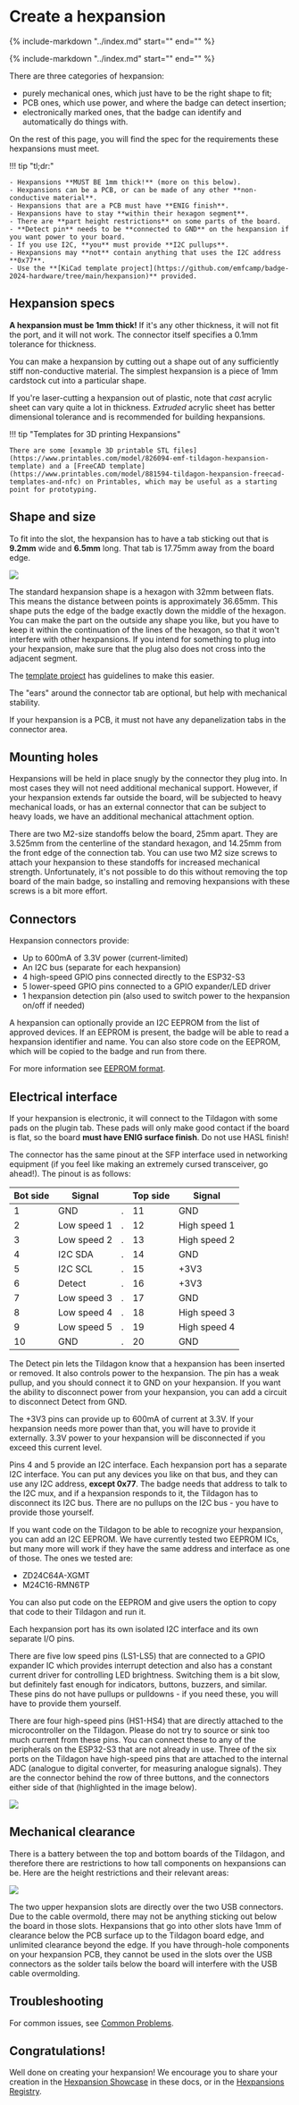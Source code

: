 # Create a hexpansion

{%
   include-markdown "../index.md"
   start="<!--hexpansions-definition-start-->"
   end="<!--hexpansions-definition-end-->"
%}

<div class="scroll-container">
{%
   include-markdown "../index.md"
   start="<!--hexpansions-start-->"
   end="<!--hexpansions-end-->"
%}
</div>

There are three categories of hexpansion:

- purely mechanical ones, which just have to be the right shape to fit;
- PCB ones, which use power, and where the badge can detect insertion;
- electronically marked ones, that the badge can identify and automatically do things with.

On the rest of this page, you will find the spec for the requirements these hexpansions must meet.

!!! tip "tl;dr:"

    - Hexpansions **MUST BE 1mm thick!** (more on this below).
    - Hexpansions can be a PCB, or can be made of any other **non-conductive material**.
    - Hexpansions that are a PCB must have **ENIG finish**.
    - Hexpansions have to stay **within their hexagon segment**.
    - There are **part height restrictions** on some parts of the board.
    - **Detect pin** needs to be **connected to GND** on the hexpansion if you want power to your board.
    - If you use I2C, **you** must provide **I2C pullups**.
    - Hexpansions may **not** contain anything that uses the I2C address **0x77**.
    - Use the **[KiCad template project](https://github.com/emfcamp/badge-2024-hardware/tree/main/hexpansion)** provided.

## Hexpansion specs

**A hexpansion must be 1mm thick!** If it's any other thickness, it will not fit the port, and it will not work. The connector itself specifies a 0.1mm tolerance for thickness.

You can make a hexpansion by cutting out a shape out of any sufficiently stiff non-conductive material. The simplest hexpansion is a piece of 1mm cardstock cut into a particular shape.

If you're laser-cutting a hexpansion out of plastic, note that _cast_ acrylic sheet can vary quite a lot in thickness. _Extruded_ acrylic sheet has better dimensional tolerance and is recommended for building hexpansions.

!!! tip "Templates for 3D printing Hexpansions"

    There are some [example 3D printable STL files](https://www.printables.com/model/826094-emf-tildagon-hexpansion-template) and a [FreeCAD template](https://www.printables.com/model/881594-tildagon-hexpansion-freecad-templates-and-nfc) on Printables, which may be useful as a starting point for prototyping.

## Shape and size

To fit into the slot, the hexpansion has to have a tab sticking out that is **9.2mm** wide and **6.5mm** long. That tab is 17.75mm away from the board edge.

![](./b456ffb9-f5bf-4387-b8ec-fd9796ad957b.png)

The standard hexpansion shape is a hexagon with 32mm between flats. This means the distance between points is approximately 36.65mm. This shape puts the edge of the badge exactly down the middle of the hexagon. You can make the part on the outside any shape you like, but you have to keep it within the continuation of the lines of the hexagon, so that it won't interfere with other hexpansions. If you intend for something to plug into your hexpansion, make sure that the plug also does not cross into the adjacent segment.

The [template project](https://github.com/emfcamp/badge-2024-hardware/tree/main/hexpansion) has guidelines to make this easier.

The "ears" around the connector tab are optional, but help with mechanical stability.

If your hexpansion is a PCB, it must not have any depanelization tabs in the connector area.

## Mounting holes

Hexpansions will be held in place snugly by the connector they plug into. In most cases they will not need additional mechanical support. However, if your hexpansion extends far outside the board, will be subjected to heavy mechanical loads, or has an external connector that can be subject to heavy loads, we have an additional mechanical attachment option.

There are two M2-size standoffs below the board, 25mm apart. They are 3.525mm from the centerline of the standard hexagon, and 14.25mm from the front edge of the connection tab. You can use two M2 size screws to attach your hexpansion to these standoffs for increased mechanical strength. Unfortunately, it's not possible to do this without removing the top board of the main badge, so installing and removing hexpansions with these screws is a bit more effort.

## Connectors

Hexpansion connectors provide:

- Up to 600mA of 3.3V power (current-limited)
- An I2C bus (separate for each hexpansion)
- 4 high-speed GPIO pins connected directly to the ESP32-S3
- 5 lower-speed GPIO pins connected to a GPIO expander/LED driver
- 1 hexpansion detection pin (also used to switch power to the hexpansion on/off if needed)

A hexpansion can optionally provide an I2C EEPROM from the list of approved devices. If an EEPROM is present, the badge will be able to read a hexpansion identifier and name. You can also store code on the EEPROM, which will be copied to the badge and run from there.

For more information see [EEPROM format](./eeprom.md).

## Electrical interface

If your hexpansion is electronic, it will connect to the Tildagon with some pads on the plugin tab. These pads will only make good contact if the board is flat, so the board **must have ENIG surface finish**. Do not use HASL finish!

The connector has the same pinout at the SFP interface used in networking equipment (if you feel like making an extremely cursed transceiver, go ahead!). The pinout is as follows:

| Bot side | Signal      |     | Top side | Signal       |
| -------- | ----------- | --- | -------- | ------------ |
| 1        | GND         | .   | 11       | GND          |
| 2        | Low speed 1 | .   | 12       | High speed 1 |
| 3        | Low speed 2 | .   | 13       | High speed 2 |
| 4        | I2C SDA     | .   | 14       | GND          |
| 5        | I2C SCL     | .   | 15       | +3V3         |
| 6        | Detect      | .   | 16       | +3V3         |
| 7        | Low speed 3 | .   | 17       | GND          |
| 8        | Low speed 4 | .   | 18       | High speed 3 |
| 9        | Low speed 5 | .   | 19       | High speed 4 |
| 10       | GND         | .   | 20       | GND          |

The Detect pin lets the Tildagon know that a hexpansion has been inserted or removed. It also controls power to the hexpansion. The pin has a weak pullup, and you should connect it to GND on your hexpansion. If you want the ability to disconnect power from your hexpansion, you can add a circuit to disconnect Detect from GND.

The +3V3 pins can provide up to 600mA of current at 3.3V. If your hexpansion needs more power than that, you will have to provide it externally. 3.3V power to your hexpansion will be disconnected if you exceed this current level.

Pins 4 and 5 provide an I2C interface. Each hexpansion port has a separate I2C interface. You can put any devices you like on that bus, and they can use any I2C address, **except 0x77**. The badge needs that address to talk to the I2C mux, and if a hexpansion responds to it, the Tildagon has to disconnect its I2C bus. There are no pullups on the I2C bus - you have to provide those yourself.

If you want code on the Tildagon to be able to recognize your hexpansion, you can add an I2C EEPROM. We have currently tested two EEPROM ICs, but many more will work if they have the same address and interface as one of those. The ones we tested are:

- ZD24C64A-XGMT
- M24C16-RMN6TP

You can also put code on the EEPROM and give users the option to copy that code to their Tildagon and run it.

Each hexpansion port has its own isolated I2C interface and its own separate I/O pins.

There are five low speed pins (LS1-LS5) that are connected to a GPIO expander IC which provides interrupt detection and also has a constant current driver for controlling LED brightness. Switching them is a bit slow, but definitely fast enough for indicators, buttons, buzzers, and similar. These pins do not have pullups or pulldowns - if you need these, you will have to provide them yourself.

There are four high-speed pins (HS1-HS4) that are directly attached to the microcontroller on the Tildagon. Please do not try to source or sink too much current from these pins. You can connect these to any of the peripherals on the ESP32-S3 that are not already in use. Three of the six ports on the Tildagon have high-speed pins that are attached to the internal ADC (analogue to digital converter, for measuring analogue signals). They are the connector behind the row of three buttons, and the connectors either side of that (highlighted in the image below).

![](./df9d2843-4b89-4341-98a9-61f1c9b1f780.png)

## Mechanical clearance

There is a battery between the top and bottom boards of the Tildagon, and therefore there are restrictions to how tall components on hexpansions can be. Here are the height restrictions and their relevant areas:

![](./52437fff-3c14-4c18-aa22-a656f64f00f0.png)

The two upper hexpansion slots are directly over the two USB connectors. Due to the cable overmold, there may not be anything sticking out below the board in those slots. Hexpansions that go into other slots have 1mm of clearance below the PCB surface up to the Tildagon board edge, and unlimited clearance beyond the edge. If you have through-hole components on your hexpansion PCB, they cannot be used in the slots over the USB connectors as the solder tails below the board will interfere with the USB cable overmolding.
## Troubleshooting

For common issues, see [Common Problems](../using-the-badge/common-problems.md).

## Congratulations!

Well done on creating your hexpansion! We encourage you to share your creation in the
[Hexpansion Showcase](https://github.com/emfcamp/badge-2024-documentation/blob/main/docs/index.md#hexpansions) in these docs, or in the [Hexpansions Registry](https://github.com/hughrawlinson/hexpansion-registry).
